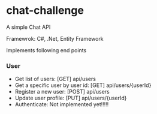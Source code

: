 # chat-challenge
A simple Chat API

Framewrok: C#, .Net, Entity Framework

Implements following end points
### User
- Get list of users: [GET] api/users
- Get a specific user by user id: [GET] api/users/{userId}
- Register a new user: [POST] api/users
- Update user profile: [PUT] api/users/{userId} 
- Authenticate: Not implemented yet!!!!!




